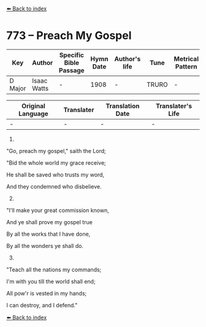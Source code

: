 [⬅️ Back to index](../README.md)

# 773 – Preach My Gospel

Key | Author   | Specific Bible Passage     |Hymn Date |Author's life |Tune |Metrical Pattern   |Composer/Source
-- | --------- | ---------------------------|----------|--------------|-----|-------------------|-------------  
D Major |Isaac Watts |- |1908 |- |TRURO |- |Charles Burney

Original Language | Translater | Translation Date   | Translater's Life  
----------------- | --------- | --------------------|-------------     
\- |- |- |-




1.

"Go, preach my gospel," saith the Lord;

"Bid the whole world my grace receive;

He shall be saved who trusts my word,

And they condemned who disbelieve.



2.

"I'll make your great commission known,

And ye shall prove my gospel true

By all the works that I have done,

By all the wonders ye shall do.



3.

"Teach all the nations my commands;

I'm with you till the world shall end;

All pow'r is vested in my hands;

I can destroy, and I defend."



[⬅️ Back to index](../README.md)
